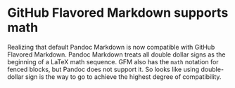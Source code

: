 # GitHub Flavored Markdown supports math

Realizing that default Pandoc Markdown is now compatible with GitHub Flavored Markdown. Pandoc Markdown treats all double dollar signs as the beginning of a LaTeX math sequence. GFM also has the `math` notation for fenced blocks, but Pandoc does not support it. So looks like using double-dollar sign is the way to go to achieve the highest degree of compatibility.

